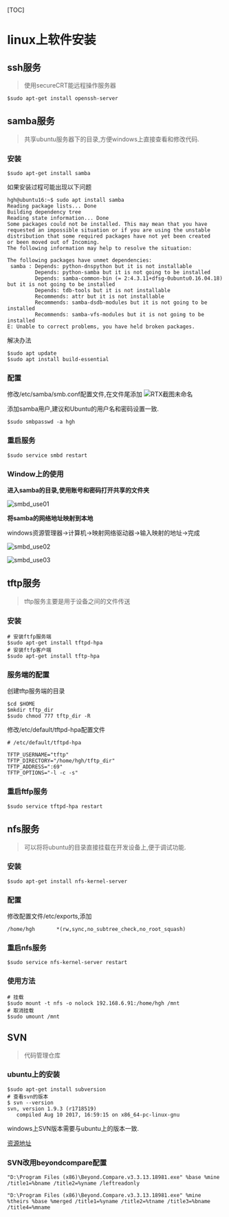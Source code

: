 [TOC]

# linux上软件安装

## ssh服务

> 使用secureCRT能远程操作服务器

```shell
$sudo apt-get install openssh-server
```

## samba服务

> 共享ubuntu服务器下的目录,方便windows上直接查看和修改代码.

### 安装

```shell
$sudo apt-get install samba
```

如果安装过程可能出现以下问题

```shell
hgh@ubuntu16:~$ sudo apt install samba
Reading package lists... Done
Building dependency tree       
Reading state information... Done
Some packages could not be installed. This may mean that you have
requested an impossible situation or if you are using the unstable
distribution that some required packages have not yet been created
or been moved out of Incoming.
The following information may help to resolve the situation:

The following packages have unmet dependencies:
 samba : Depends: python-dnspython but it is not installable
         Depends: python-samba but it is not going to be installed
         Depends: samba-common-bin (= 2:4.3.11+dfsg-0ubuntu0.16.04.18) but it is not going to be installed
         Depends: tdb-tools but it is not installable
         Recommends: attr but it is not installable
         Recommends: samba-dsdb-modules but it is not going to be installed
         Recommends: samba-vfs-modules but it is not going to be installed
E: Unable to correct problems, you have held broken packages.
```

解决办法

```shell
$sudo apt update
$sudo apt install build-essential
```

### 配置

修改/etc/samba/smb.conf配置文件,在文件尾添加
![RTX截图未命名](assets/RTX截图未命名.png)

添加samba用户,建议和Ubuntu的用户名和密码设置一致.

```shell
$sudo smbpasswd -a hgh
```

### 重启服务

```shell
$sudo service smbd restart
```

### Window上的使用

**进入samba的目录,使用账号和密码打开共享的文件夹**

![smbd_use01](assets/smbd_use01.png)

**将samba的网络地址映射到本地**

windows资源管理器->计算机->映射网络驱动器->输入映射的地址->完成

![smbd_use02](assets/smbd_use02.png)

![smbd_use03](assets/smbd_use03.png)

## tftp服务

> tftp服务主要是用于设备之间的文件传送

### 安装

```shell
# 安装ftfp服务端
$sudo apt-get install tftpd-hpa
# 安装ftfp客户端
$sudo apt-get install tftp-hpa
```

### 服务端的配置

创建tftp服务端的目录

```shell
$cd $HOME
$mkdir tftp_dir
$sudo chmod 777 tftp_dir -R
```

修改/etc/default/tftpd-hpa配置文件

```shell
# /etc/default/tftpd-hpa

TFTP_USERNAME="tftp"
TFTP_DIRECTORY="/home/hgh/tftp_dir"
TFTP_ADDRESS=":69"
TFTP_OPTIONS="-l -c -s"
```

### 重启ftfp服务

```shell
$sudo service tftpd-hpa restart
```

## nfs服务

> 可以将将ubuntu的目录直接挂载在开发设备上,便于调试功能.

### 安装

```shell
$sudo apt-get install nfs-kernel-server
```

### 配置

修改配置文件/etc/exports,添加

```shell
/home/hgh       *(rw,sync,no_subtree_check,no_root_squash)
```

### 重启nfs服务

```shell
$sudo service nfs-kernel-server restart
```

### 使用方法

```shell
# 挂载
$sudo mount -t nfs -o nolock 192.168.6.91:/home/hgh /mnt
# 取消挂载
$sudo umount /mnt
```

## SVN

> 代码管理仓库

### ubuntu上的安装

```shell
$sudo apt-get install subversion
# 查看svn的版本
$ svn --version
svn, version 1.9.3 (r1718519)
   compiled Aug 10 2017, 16:59:15 on x86_64-pc-linux-gnu
```

windows上SVN版本需要与ubuntu上的版本一致.

[资源地址](https://sourceforge.net/projects/tortoisesvn/files/1.9.3/Application/)

### SVN改用beyondcompare配置

```shell
"D:\Program Files (x86)\Beyond.Compare.v3.3.13.18981.exe" %base %mine /title1=%bname /title2=%yname /leftreadonly
```

```shell
"D:\Program Files (x86)\Beyond.Compare.v3.3.13.18981.exe" %mine %theirs %base %merged /title1=%yname /title2=%tname /title3=%bname /title4=%mname
```

